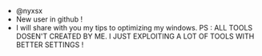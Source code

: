 - @nyxsx
- New user in github !
- I will share with you my tips to optimizing my windows.
PS : ALL TOOLS DOSEN'T CREATED BY ME. I JUST EXPLOITING A LOT OF TOOLS WITH BETTER SETTINGS !
